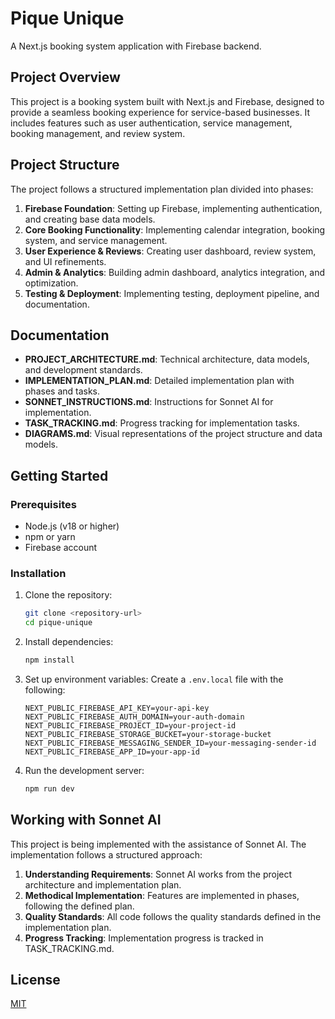 # Pique Unique

A Next.js booking system application with Firebase backend.

## Project Overview

This project is a booking system built with Next.js and Firebase, designed to provide a seamless booking experience for service-based businesses. It includes features such as user authentication, service management, booking management, and review system.

## Project Structure

The project follows a structured implementation plan divided into phases:

1. **Firebase Foundation**: Setting up Firebase, implementing authentication, and creating base data models.
2. **Core Booking Functionality**: Implementing calendar integration, booking system, and service management.
3. **User Experience & Reviews**: Creating user dashboard, review system, and UI refinements.
4. **Admin & Analytics**: Building admin dashboard, analytics integration, and optimization.
5. **Testing & Deployment**: Implementing testing, deployment pipeline, and documentation.

## Documentation

- **PROJECT_ARCHITECTURE.md**: Technical architecture, data models, and development standards.
- **IMPLEMENTATION_PLAN.md**: Detailed implementation plan with phases and tasks.
- **SONNET_INSTRUCTIONS.md**: Instructions for Sonnet AI for implementation.
- **TASK_TRACKING.md**: Progress tracking for implementation tasks.
- **DIAGRAMS.md**: Visual representations of the project structure and data models.

## Getting Started

### Prerequisites

- Node.js (v18 or higher)
- npm or yarn
- Firebase account

### Installation

1. Clone the repository:
   ```bash
   git clone <repository-url>
   cd pique-unique
   ```

2. Install dependencies:
   ```bash
   npm install
   ```

3. Set up environment variables:
   Create a `.env.local` file with the following:
   ```
   NEXT_PUBLIC_FIREBASE_API_KEY=your-api-key
   NEXT_PUBLIC_FIREBASE_AUTH_DOMAIN=your-auth-domain
   NEXT_PUBLIC_FIREBASE_PROJECT_ID=your-project-id
   NEXT_PUBLIC_FIREBASE_STORAGE_BUCKET=your-storage-bucket
   NEXT_PUBLIC_FIREBASE_MESSAGING_SENDER_ID=your-messaging-sender-id
   NEXT_PUBLIC_FIREBASE_APP_ID=your-app-id
   ```

4. Run the development server:
   ```bash
   npm run dev
   ```

## Working with Sonnet AI

This project is being implemented with the assistance of Sonnet AI. The implementation follows a structured approach:

1. **Understanding Requirements**: Sonnet AI works from the project architecture and implementation plan.
2. **Methodical Implementation**: Features are implemented in phases, following the defined plan.
3. **Quality Standards**: All code follows the quality standards defined in the implementation plan.
4. **Progress Tracking**: Implementation progress is tracked in TASK_TRACKING.md.

## License

[MIT](LICENSE)
